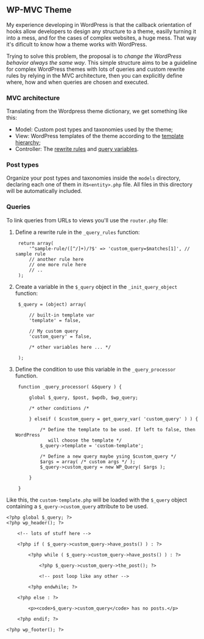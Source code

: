 ## WP-MVC Theme

My experience developing in WordPress is that the callback orientation of hooks
allow developers to design any structure to a theme, easilly turning it into a
mess, and for the cases of complex websites, a huge mess. That way it's
dificult to know how a theme works with WordPress.

Trying to solve this problem, the proposal is to _change the WordPress behavior
always the same way_. This simple structure aims to be a guideline for complex
WordPress themes with lots of queries and custom rewrite rules by relying in
the MVC architecture, then you can explicitly define where, how and when
queries are chosen and executed.

### MVC architecture

Translating from the Wordpress theme dictionary, we get something like this:

* Model: Custom post types and taxonomies used by the theme;
* View: WordPress templates of the theme according to the [template hierarchy](http://codex.wordpress.org/Template_Hierarchy);
* Controller: The [rewrite rules](http://codex.wordpress.org/Class_Reference/WP_Rewrite) and [query variables](http://codex.wordpress.org/WordPress_Query_Vars).

### Post types

Organize your post types and taxonomies inside the `models` directory,
declaring each one of them in its`<entity>.php` file. All files in this
directory will be automatically included.

### Queries

To link queries from URLs to views you'll use the `router.php` file:

1. Define a rewrite rule in the `_query_rules` function:
        
        return array(
            '^sample-rule/([^/]+)/?$' => 'custom_query=$matches[1]', // sample rule
            // another rule here
            // one more rule here
            // ..
        );

2. Create a variable in the `$_query` object in the `_init_query_object`
   function:

        $_query = (object) array(

            // built-in template var
            'template' = false,

            // My custom query
            'custom_query' = false,

            /* other variables here ... */
         
        );

3. Define the condition to use this variable in the `_query_processor`
   function.

        function _query_processor( &$query ) {

            global $_query, $post, $wpdb, $wp_query;

            /* other conditions /*

            } elseif ( $custom_query = get_query_var( 'custom_query' ) ) {

                /* Define the template to be used. If left to false, then WordPress
                   will choose the template */
                $_query->template = 'custom-template';

                /* Define a new query maybe ysing $custom_query */
                $args = array( /* custom args */ );
                $_query->custom_query = new WP_Query( $args );

            }

        }

Like this, the `custom-template.php` will be loaded with the `$_query` object
containing a `$_query->custom_query` attribute to be used.

    <?php global $_query; ?>
    <?php wp_header(); ?>

        <!-- lots of stuff here -->

        <?php if ( $_query->custom_query->have_posts() ) : ?>

            <?php while ( $_query->custom_query->have_posts() ) : ?>
            
                <?php $_query->custom_query->the_post(); ?>

                <!-- post loop like any other -->

            <?php endwhile; ?>

        <?php else : ?>

            <p><code>$_query->custom_query</code> has no posts.</p>

        <?php endif; ?>

    <?php wp_footer(); ?>
